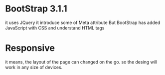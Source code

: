 # BootStrap 3.1.1
  
  
it uses JQuery
it introduce some of Meta attribute
But BootStrap has added JavaScript with CSS and understand HTML tags

# Responsive
   it means, the layout of the page can changed on the go. so the desing will work in any size of devices.
  
